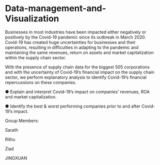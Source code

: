 # Data-management-and-Visualization

Businesses in most industries have been impacted either negatively or positively by
the Covid-19 pandemic since its outbreak in March 2020. Covid-19
has created huge uncertainties for businesses and their operations, resulting in difficulties in
adapting to the pandemic and maintaining the same revenues, return on assets and market
capitalization within the supply chain sector.


With the presence of supply chain data for the biggest 505 corporations and with the
uncertainty of Covid-19’s financial impact on the supply chain sector, we perform
explanatory analysis to identify Covid-19’s financial repercussions on these companies.

● Explain and interpret Covid-19’s impact on companies’ revenues, ROA and market capitalization.

● Identify the best & worst performing companies prior to and after Covid-19’s impact.


Group Members:

Sarath

Rithu

Ziad

JINGXUAN
